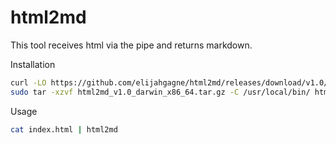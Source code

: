 # html2md

This tool receives html via the pipe and returns markdown.

Installation

```sh
curl -LO https://github.com/elijahgagne/html2md/releases/download/v1.0/html2md_v1.0_darwin_x86_64.tar.gz
sudo tar -xzvf html2md_v1.0_darwin_x86_64.tar.gz -C /usr/local/bin/ html2md
```

Usage

```sh
cat index.html | html2md
```
